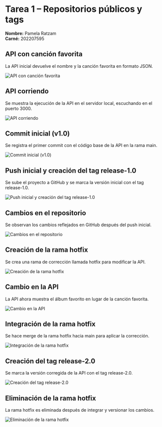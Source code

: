 # Tarea 1 – Repositorios públicos y tags

**Nombre:** Pamela Ratzam  
**Carné:** 202207595

## API con canción favorita

La API inicial devuelve el nombre y la canción favorita en formato JSON.

![API con canción favorita](./imgs/api_con_canción_favorita.png)

## API corriendo

Se muestra la ejecución de la API en el servidor local, escuchando en el puerto 3000.

![API corriendo](./imgs/api_corriendo.png)

## Commit inicial (v1.0)

Se registra el primer commit con el código base de la API en la rama main.

![Commit inicial (v1.0)](./imgs/commit_inicial_(v1.0).png)

## Push inicial y creación del tag release-1.0

Se sube el proyecto a GitHub y se marca la versión inicial con el tag release-1.0.

![Push inicial y creación del tag release-1.0](./imgs/push_inicial_y_creación_del_tag_release-1.0.png)

## Cambios en el repositorio

Se observan los cambios reflejados en GitHub después del push inicial.

![Cambios en el repositorio](./imgs/cambios_en_el_repositorio.png)

## Creación de la rama hotfix

Se crea una rama de corrección llamada hotfix para modificar la API.

![Creación de la rama hotfix](./imgs/creación_de_la_rama_hotfix.png)

## Cambio en la API

La API ahora muestra el álbum favorito en lugar de la canción favorita.

![Cambio en la API](./imgs/cambio_en_la_api.png)

## Integración de la rama hotfix

Se hace merge de la rama hotfix hacia main para aplicar la corrección.

![Integración de la rama hotfix](./imgs/integración_de_la_rama_hotfix.png)

## Creación del tag release-2.0

Se marca la versión corregida de la API con el tag release-2.0.

![Creación del tag release-2.0](./imgs/creación_del_tag_release-2.0.png)

## Eliminación de la rama hotfix

La rama hotfix es eliminada después de integrar y versionar los cambios.

![Eliminación de la rama hotfix](./imgs/eliminación_de_la_rama_hotfix.png)
